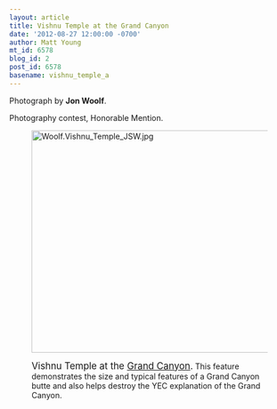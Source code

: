 ```yaml
---
layout: article
title: Vishnu Temple at the Grand Canyon
date: '2012-08-27 12:00:00 -0700'
author: Matt Young
mt_id: 6578
blog_id: 2
post_id: 6578
basename: vishnu_temple_a
---
```

Photograph by **Jon Woolf**.

Photography contest, Honorable Mention.

<figure>
<img src="/PT/uploads/2012/Woolf.Vishnu_Temple_JSW.jpg" alt="Woolf.Vishnu_Temple_JSW.jpg" width="600" height="400" />
<figcaption markdown="span">

<big>Vishnu Temple at the [Grand Canyon](http://en.wikipedia.org/wiki/Geology_of_the_Grand_Canyon_area).</big> This feature demonstrates the size and typical features of a Grand Canyon butte and also helps destroy the YEC explanation of the Grand Canyon. 


</figcaption>
</figure>
